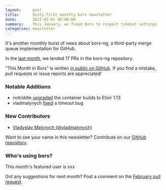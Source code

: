 ```yaml
---
layout:     post
title:      Sixty-first monthly bors newsletter
date:       2022-02-01 00:00:00
summary:    This January, we fixed bors to respect timeout settings
categories: newsletter
---
```


It's another monthly burst of news about bors-ng, a third-party merge queue implementation for GitHub.

In the [last month](https://github.com/bors-ng/bors-ng/pulls?q=is%3Apr+is%3Amerged+closed%3A2022-01-01..2022-01-31),
we landed 17 PRs in the bors-ng repository.

"This Month in Bors" is written [in public on GitHub][GitHub for TMiB].
If you find a mistake, pull requests or issue reports are appreciated!

[GitHub for TMiB]: https://github.com/bors-ng/bors-ng.github.io


### Notable Additions

* notriddle [upgraded](https://github.com/bors-ng/bors-ng/pull/1422) the container builds to Elixir 1.13
* vladmalynych [fixed](https://github.com/bors-ng/bors-ng/pull/1442) a timeout bug


### New Contributors

* [Vladyslav Malynych (@vladmalynych)](https://github.com/vladmalynych)

Want to see your name in this newsletter? Contribute on our [GitHub repository](https://github.com/bors-ng/bors-ng).


### Who's using bors?

This month's featured user is xxx

Got any suggestions for next month?
Post a comment on the [February pull request](https://github.com/bors-ng/bors-ng.github.io/pull/162).
